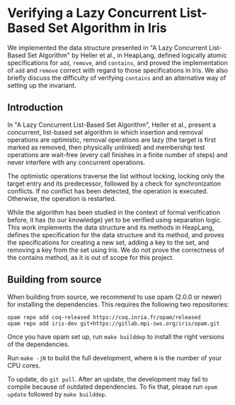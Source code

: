 # Verifying a Lazy Concurrent List-Based Set Algorithm in Iris

We implemented the data structure presented in
"A Lazy Concurrent List-Based Set Algorithm" by Heller et al., in HeapLang,
defined logically atomic specifications for `add`, `remove`, and `contains`,
and proved the implementation of `add` and `remove` correct with regard to
those specifications in Iris. We also briefly discuss the difficulty of
verifying `contains` and an alternative way of setting up the invariant.

## Introduction

In "A Lazy Concurrent List-Based Set Algorithm", Heller et al.,
present a concurrent, list-based set algorithm in which insertion and
removal operations are optimistic, removal operations are lazy
(the target is first marked as removed, then physically unlinked) and
membership test operations are wait-free (every call finishes in a finite
number of steps) and never interfere with any concurrent operations.

The optimistic operations traverse the list without locking, locking only
the target entry and its predecessor, followed by a check for
synchronization conflicts. If no conflict has been detected, the operation
is executed. Otherwise, the operation is restarted.

While the algorithm has been studied in the context of formal verification
before, it has (to our knowledge) yet to be verified using separation logic.
This work implements the data structure and its methods in HeapLang, defines
the specification for the data structure and its method, and proves the
specifications for creating a new set, adding a key to the set, and removing
a key from the set using Iris. We do not prove the correctness of the
contains method, as it is out of scope for this project.

## Building from source

When building from source, we recommend to use opam (2.0.0 or newer) for
installing the dependencies.  This requires the following two repositories:

```
opam repo add coq-released https://coq.inria.fr/opam/released
opam repo add iris-dev git+https://gitlab.mpi-sws.org/iris/opam.git
```

Once you have opam set up, run `make builddep` to install the right versions of
the dependencies.

Run `make -jN` to build the full development, where `N` is the number of your
CPU cores.

To update, do `git pull`.  After an update, the development may fail to compile
because of outdated dependencies.  To fix that, please run `opam update`
followed by `make builddep`.